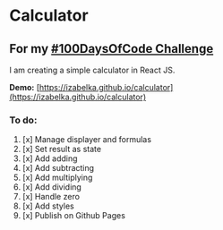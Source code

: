# Calculator

## For my [#100DaysOfCode Challenge](https://github.com/izabelka/100-days-of-code)


I am creating a simple calculator in React JS.

**Demo:** [https://izabelka.github.io/calculator](https://izabelka.github.io/calculator)

### To do:
1. [x] Manage displayer and formulas
2. [x] Set result as state
4. [x] Add adding
5. [x] Add subtracting
6. [x] Add multiplying
7. [x] Add dividing
8. [x] Handle zero
9. [x] Add styles
10. [x] Publish on Github Pages
